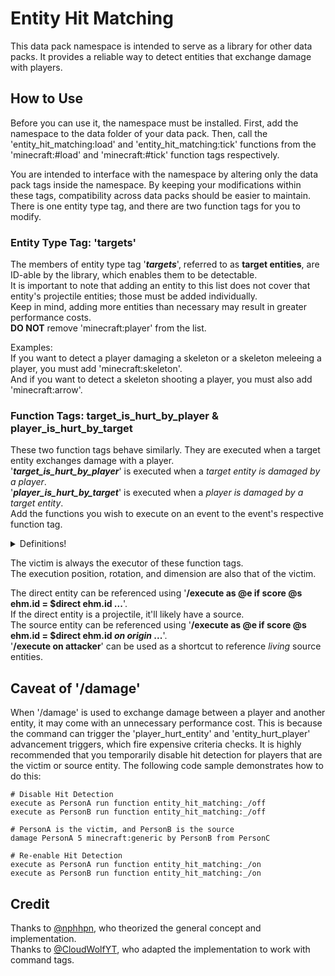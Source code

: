 # Entity Hit Matching
This data pack namespace is intended to serve as a library for other data packs.
It provides a reliable way to detect entities that exchange damage with players.
## How to Use
Before you can use it, the namespace must be installed.
First, add the namespace to the data folder of your data pack.
Then, call the 'entity_hit_matching:load' and 'entity_hit_matching:tick' functions from the 'minecraft:#load' and 'minecraft:#tick' function tags respectively.

You are intended to interface with the namespace by altering only the data pack tags inside the namespace.
By keeping your modifications within these tags, compatibility across data packs should be easier to maintain.
There is one entity type tag, and there are two function tags for you to modify.
### Entity Type Tag: 'targets'
The members of entity type tag '***targets***', referred to as **target entities**, are ID-able by the library, which enables them to be detectable.  
It is important to note that adding an entity to this list does not cover that entity's projectile entities; those must be added individually.  
Keep in mind, adding more entities than necessary may result in greater performance costs.  
**DO NOT** remove 'minecraft:player' from the list.

Examples:  
If you want to detect a player damaging a skeleton or a skeleton meleeing a player, you must add 'minecraft:skeleton'.  
And if you want to detect a skeleton shooting a player, you must also add 'minecraft:arrow'.
### Function Tags: target_is_hurt_by_player & player_is_hurt_by_target
These two function tags behave similarly.
They are executed when a target entity exchanges damage with a player.  
'**_target_is_hurt_by_player_**' is executed when a *target entity is damaged by a player*.  
'**_player_is_hurt_by_target_**' is executed when a *player is damaged by a target entity*.  
Add the functions you wish to execute on an event to the event's respective function tag.
<details>
<summary>Definitions!</summary>

**Victim Entity** - the entity being dealt the damage  
**Source Entity** - the entity responsible for dealing the damage  
**Direct Entity** - the entity that actually dealt the damage
</details>

The victim is always the executor of these function tags.  
The execution position, rotation, and dimension are also that of the victim.

The direct entity can be referenced using '**/execute as @e if score @s ehm.id = $direct ehm.id ...**'.  
If the direct entity is a projectile, it'll likely have a source.  
The source entity can be referenced using '**/execute as @e if score @s ehm.id = $direct ehm.id _on_ _origin_ ...**'.  
'**/execute on attacker**' can be used as a shortcut to reference *living* source entities.
## Caveat of '/damage'
When '/damage' is used to exchange damage between a player and another entity, it may come with an unnecessary performance cost.
This is because the command can trigger the 'player_hurt_entity' and 'entity_hurt_player' advancement triggers, which fire expensive criteria checks.
It is highly recommended that you temporarily disable hit detection for players that are the victim or source entity.
The following code sample demonstrates how to do this:
```
# Disable Hit Detection
execute as PersonA run function entity_hit_matching:_/off
execute as PersonB run function entity_hit_matching:_/off

# PersonA is the victim, and PersonB is the source
damage PersonA 5 minecraft:generic by PersonB from PersonC

# Re-enable Hit Detection
execute as PersonA run function entity_hit_matching:_/on
execute as PersonB run function entity_hit_matching:_/on
```
## Credit
Thanks to [@nphhpn](https://github.com/nphhpn), who theorized the general concept and implementation.  
Thanks to [@CloudWolfYT](https://github.com/CloudWolfYT), who adapted the implementation to work with command tags.
